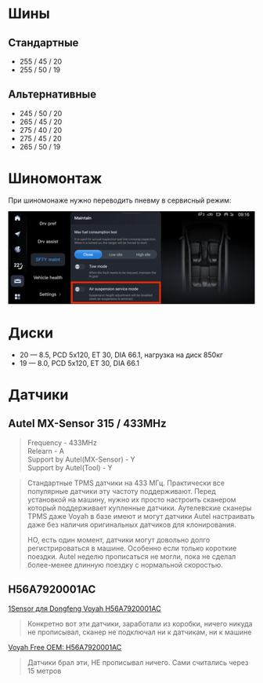 # Шины
## Стандартные

  * 255 / 45 / 20
  * 255 / 50 / 19

## Альтернативные

  * 245 / 50 / 20
  * 265 / 45 / 20
  * 275 / 40 / 20
  * 275 / 45 / 20
  * 265 / 50 / 19

# Шиномонтаж
При шиномонаже нужно переводить пневму в сервисный режим:

![Auto -> SFTY maint -> Air suspension service mode](tyres-air-suspension-service-mode.png "Auto -> SFTY maint -> Air suspension service mode")

# Диски
  * 20 — 8.5, PCD 5x120, ET 30, DIA 66.1, нагрузка на диск 850кг
  * 19 — 8.0, PCD 5x120, ET 30, DIA 66.1

# Датчики
## Autel MX-Sensor 315 / 433MHz
> Frequency - 433MHz<br>
> Relearn - A<br>
> Support by Autel(MX-Sensor) - Y<br>
> Support by Autel(Tool) - Y

> Стандартные TPMS датчики на 433 МГц. Практически все популярные датчики эту частоту поддерживают. Перед установкой на машину, нужно их просто настроить сканером который поддерживает купленные датчики. Аутелевские сканеры TPMS даже Voyah в базе имеют и могут датчики Autel настраивать даже без наличия оригинальных датчиков для клонирования.
>
> НО, есть один момент, датчики могут довольно долго регистрироваться в машине. Особенно если только короткие поездки. Autel неделю прописаться не могли, пока не сделал более-менее длинную поездку с нормальной скоростью.

## H56A7920001AC
[1Sensor для Dongfeng Voyah H56A7920001AC](https://www.ozon.ru/product/1sensor-dlya-dongfeng-voyah-li-xiang-h56a7920001ac-4sht-rezinovyy-1249198012/)
> Конкретно вот эти датчики, заработали из коробки, ничего никуда не прописывал, сканер не подключал ни к датчикам, ни к машине

[Voyah Free OEM: H56A7920001AC](https://www.ozon.ru/product/datchiki-davleniya-v-shinah-dlya-voyah-free-oem-h56a7920001ac-chernyy-metallicheskiy-nippel-4-shtuki-1152742344/)
> Датчики брал эти, НЕ прописывал ничего. Сами считались через 15 метров
